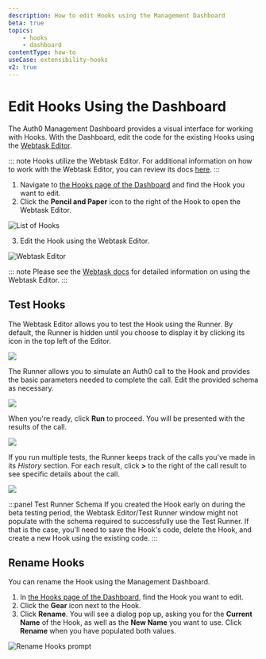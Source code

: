 ```yaml
---
description: How to edit Hooks using the Management Dashboard
beta: true
topics:
    - hooks
    - dashboard
contentType: how-to
useCase: extensibility-hooks
v2: true
---
```

# Edit Hooks Using the Dashboard

The Auth0 Management Dashboard provides a visual interface for working with Hooks. With the Dashboard, edit the code for the existing Hooks using the [Webtask Editor](https://webtask.io/docs/editor). 

::: note
Hooks utilize the Webtask Editor. For additional information on how to work with the Webtask Editor, you can review its docs [here](https://webtask.io/docs/editor/).
:::

1. Navigate to [the Hooks page of the Dashboard](${manage_url}/#/hooks) and find the Hook you want to edit.
2. Click the **Pencil and Paper** icon to the right of the Hook to open the Webtask Editor.

  ![List of Hooks](/media/articles/hooks/hooks-list.png)

3. Edit the Hook using the Webtask Editor.

  ![Webtask Editor](/media/articles/hooks/webtask-editor.png)

  ::: note
  Please see the [Webtask docs](https://webtask.io/docs/editor) for detailed information on using the Webtask Editor.
  :::

## Test Hooks

The Webtask Editor allows you to test the Hook using the Runner. By default, the Runner is hidden until you choose to display it by clicking its icon in the top left of the Editor.

![](/media/articles/hooks/webtask-runner.png)

The Runner allows you to simulate an Auth0 call to the Hook and provides the basic parameters needed to complete the call. Edit the provided schema as necessary.

![](/media/articles/hooks/webtask-runner2.png)

When you're ready, click **Run** to proceed. You will be presented with the results of the call.

![](/media/articles/hooks/webtask-runner3.png)

If you run multiple tests, the Runner keeps track of the calls you've made in its *History* section. For each result, click **>** to the right of the call result to see specific details about the call.

![](/media/articles/hooks/webtask-runner4.png)

:::panel Test Runner Schema
If you created the Hook early on during the beta testing period, the Webtask Editor/Test Runner window might not populate with the schema required to successfully use the Test Runner. If that is the case, you'll need to save the Hook's code, delete the Hook, and create a new Hook using the existing code.
:::

## Rename Hooks

You can rename the Hook using the Management Dashboard.

1. In [the Hooks page of the Dashboard](${manage_url}/#/hooks), find the Hook you want to edit.
2. Click the **Gear** icon next to the Hook.
3. Click **Rename**. You will see a dialog pop up, asking you for the **Current Name** of the Hook, as well as the **New Name** you want to use. Click **Rename** when you have populated both values.

![Rename Hooks prompt](/media/articles/hooks/rename-hook.png)